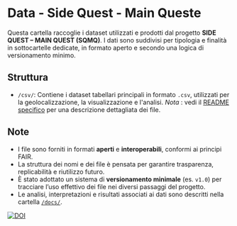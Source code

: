# Data - Side Quest - Main Queste

Questa cartella raccoglie i dataset utilizzati e prodotti dal progetto **SIDE QUEST – MAIN QUEST (SQMQ)**. I dati sono suddivisi per tipologia e finalità in sottocartelle dedicate, in formato aperto e secondo una logica di versionamento minimo.

## Struttura

- `/csv/`: 
  Contiene i dataset tabellari principali in formato `.csv`, utilizzati per la geolocalizzazione, la visualizzazione e l'analisi. 
_Nota_ : vedi il [README specifico](..data/csv/README.md) per una descrizione dettagliata dei file.

## Note

- I file sono forniti in formati **aperti** e **interoperabili**, conformi ai principi FAIR.
- La struttura dei nomi e dei file è pensata per garantire trasparenza, replicabilità e riutilizzo futuro.
- È stato adottato un sistema di **versionamento minimale** (es. `v1.0`) per tracciare l’uso effettivo dei file nei diversi passaggi del progetto.
- Le analisi, interpretazioni e risultati associati ai dati sono descritti nella cartella [`/docs/`](../docs/).

[![DOI](https://zenodo.org/badge/DOI/10.5281/zenodo.15918009.svg)](https://doi.org/10.5281/zenodo.15918009)



